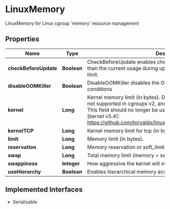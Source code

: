 

# LinuxMemory

LinuxMemory for Linux cgroup 'memory' resource management

## Properties

| Name | Type | Description | Notes |
|------------ | ------------- | ------------- | -------------|
|**checkBeforeUpdate** | **Boolean** | CheckBeforeUpdate enables checking if a new memory limit is lower than the current usage during update, and if so, rejecting the new limit. |  [optional] |
|**disableOOMKiller** | **Boolean** | DisableOOMKiller disables the OOM killer for out of memory conditions |  [optional] |
|**kernel** | **Long** | Kernel memory limit (in bytes).  Deprecated: kernel-memory limits are not supported in cgroups v2, and were obsoleted in [kernel v5.4]. This field should no longer be used, as it may be ignored by runtimes.  [kernel v5.4]: https://github.com/torvalds/linux/commit/0158115f702b0ba208ab0 |  [optional] |
|**kernelTCP** | **Long** | Kernel memory limit for tcp (in bytes) |  [optional] |
|**limit** | **Long** | Memory limit (in bytes). |  [optional] |
|**reservation** | **Long** | Memory reservation or soft_limit (in bytes). |  [optional] |
|**swap** | **Long** | Total memory limit (memory + swap). |  [optional] |
|**swappiness** | **Integer** | How aggressive the kernel will swap memory pages. |  [optional] |
|**useHierarchy** | **Boolean** | Enables hierarchical memory accounting |  [optional] |


## Implemented Interfaces

* Serializable



